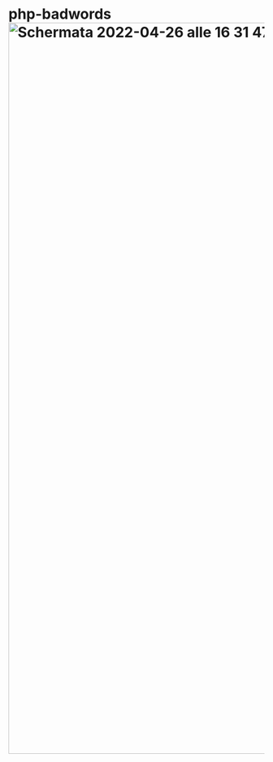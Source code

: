# php-badwords<img width="1440" alt="Schermata 2022-04-26 alle 16 31 47" src="https://user-images.githubusercontent.com/93378720/165323973-a7a11d90-095f-486d-bd20-65ebd77810c2.png">
